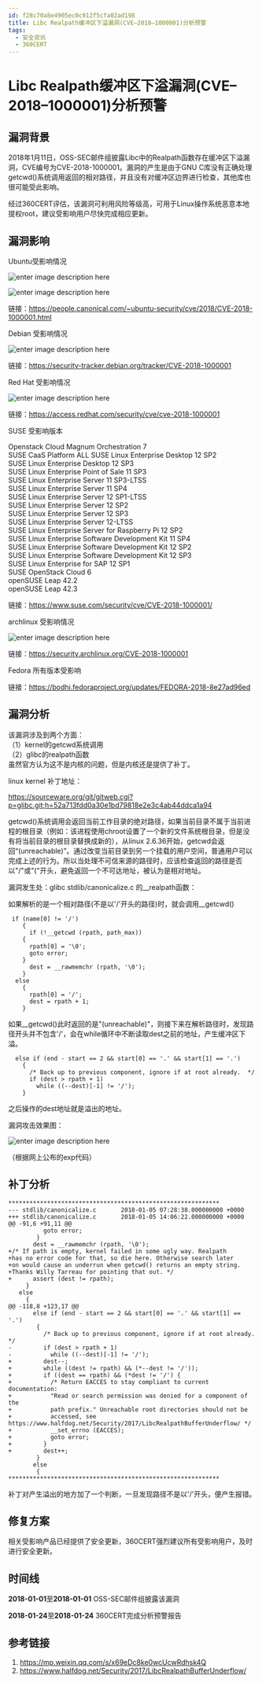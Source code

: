 ```yaml
---
id: f28c70a8e4905ec0c912f5cfa02ad198
title: Libc Realpath缓冲区下溢漏洞(CVE–2018–1000001)分析预警
tags: 
  - 安全资讯
  - 360CERT
---
```


# Libc Realpath缓冲区下溢漏洞(CVE–2018–1000001)分析预警

漏洞背景
----


2018年1月11日，OSS-SEC邮件组披露Libc中的Realpath函数存在缓冲区下溢漏洞，CVE编号为CVE-2018-1000001。漏洞的产生是由于GNU C库没有正确处理getcwd()系统调用返回的相对路径，并且没有对缓冲区边界进行检查，其他库也很可能受此影响。 


经过360CERT评估，该漏洞可利用风险等级高，可用于Linux操作系统恶意本地提权root，建议受影响用户尽快完成相应更新。


漏洞影响
----


Ubuntu受影响情况


![enter image description here](https://p403.ssl.qhimgs4.com/t017ce6cc99535ad68e.jpeg "enter image title here")


![enter image description here](https://p403.ssl.qhimgs4.com/t0104275367022c06cf.jpeg "enter image title here")


链接：<https://people.canonical.com/~ubuntu-security/cve/2018/CVE-2018-1000001.html>


Debian 受影响情况


![enter image description here](https://p403.ssl.qhimgs4.com/t0150cc8310130f69a0.jpeg "enter image title here")


链接：<https://security-tracker.debian.org/tracker/CVE-2018-1000001>


Red Hat 受影响情况


![enter image description here](https://p403.ssl.qhimgs4.com/t01aa596d5ff52baa95.jpeg "enter image title here")


链接：<https://access.redhat.com/security/cve/cve-2018-1000001>


SUSE 受影响版本


Openstack Cloud Magnum Orchestration 7  
SUSE CaaS Platform ALL
SUSE Linux Enterprise Desktop 12 SP2  
SUSE Linux Enterprise Desktop 12 SP3  
SUSE Linux Enterprise Point of Sale 11 SP3  
SUSE Linux Enterprise Server 11 SP3-LTSS  
SUSE Linux Enterprise Server 11 SP4  
SUSE Linux Enterprise Server 12 SP1-LTSS  
SUSE Linux Enterprise Server 12 SP2  
SUSE Linux Enterprise Server 12 SP3  
SUSE Linux Enterprise Server 12-LTSS  
SUSE Linux Enterprise Server for Raspberry Pi 12 SP2  
SUSE Linux Enterprise Software Development Kit 11 SP4  
SUSE Linux Enterprise Software Development Kit 12 SP2  
SUSE Linux Enterprise Software Development Kit 12 SP3  
SUSE Linux Enterprise for SAP 12 SP1  
SUSE OpenStack Cloud 6  
openSUSE Leap 42.2  
openSUSE Leap 42.3 


链接：<https://www.suse.com/security/cve/CVE-2018-1000001/>


archlinux 受影响情况


![enter image description here](https://p403.ssl.qhimgs4.com/t0187f59b9685a81b6c.jpeg "enter image title here")


链接：<https://security.archlinux.org/CVE-2018-1000001>


Fedora 所有版本受影响


链接：<https://bodhi.fedoraproject.org/updates/FEDORA-2018-8e27ad96ed>


漏洞分析
----


该漏洞涉及到两个方面：  
（1）kernel的getcwd系统调用  
（2）glibc的realpath函数  
虽然官方认为这不是内核的问题，但是内核还是提供了补丁。


linux kernel 补丁地址： 


<https://sourceware.org/git/gitweb.cgi?p=glibc.git;h=52a713fdd0a30e1bd79818e2e3c4ab44ddca1a94>


getcwd()系统调用会返回当前工作目录的绝对路径，如果当前目录不属于当前进程的根目录（例如：该进程使用chroot设置了一个新的文件系统根目录，但是没有将当前目录的根目录替换成新的），从linux 2.6.36开始，getcwd会返回“(unreachable)”。通过改变当前目录到另一个挂载的用户空间，普通用户可以完成上述的行为。所以当处理不可信来源的路径时，应该检查返回的路径是否以"/"或"("开头，避免返回一个不可达地址，被认为是相对地址。


漏洞发生处：glibc stdlib/canonicalize.c 的\_\_realpath函数：


如果解析的是一个相对路径(不是以'/'开头的路径)时，就会调用\_\_getcwd()



```
 if (name[0] != '/')
    {
      if (!__getcwd (rpath, path_max))
    {
      rpath[0] = '\0';
      goto error;
    }
      dest = __rawmemchr (rpath, '\0');
    }
  else
    {
      rpath[0] = '/';
      dest = rpath + 1;
    }

```
如果\_\_getcwd()此时返回的是"(unreachable)"，则接下来在解析路径时，发现路径开头并不包含'/'，会在while循环中不断读取dest之前的地址，产生缓冲区下溢。



```
  else if (end - start == 2 && start[0] == '.' && start[1] == '.')
    {
      /* Back up to previous component, ignore if at root already.  */
      if (dest > rpath + 1)
        while ((--dest)[-1] != '/');
    }

```
之后操作的dest地址就是溢出的地址。


漏洞攻击效果图：


![enter image description here](https://p403.ssl.qhimgs4.com/t01f9e2f7f0b9afb4f7.jpeg "enter image title here")


（根据网上公布的exp代码）


补丁分析
----



```
************************************************************
--- stdlib/canonicalize.c       2018-01-05 07:28:38.000000000 +0000
+++ stdlib/canonicalize.c       2018-01-05 14:06:22.000000000 +0000
@@ -91,6 +91,11 @@
          goto error;
        }
       dest = __rawmemchr (rpath, '\0');
+/* If path is empty, kernel failed in some ugly way. Realpath
+has no error code for that, so die here. Otherwise search later
+on would cause an underrun when getcwd() returns an empty string.
+Thanks Willy Tarreau for pointing that out. */
+      assert (dest != rpath);
     }
   else
     {
@@ -118,8 +123,17 @@
       else if (end - start == 2 && start[0] == '.' && start[1] == '.')
        {
          /* Back up to previous component, ignore if at root already.  */
-         if (dest > rpath + 1)
-           while ((--dest)[-1] != '/');
+         dest--;
+         while ((dest != rpath) && (*--dest != '/'));
+         if ((dest == rpath) && (*dest != '/') {
+           /* Return EACCES to stay compliant to current documentation:
+           "Read or search permission was denied for a component of the
+           path prefix." Unreachable root directories should not be
+           accessed, see https://www.halfdog.net/Security/2017/LibcRealpathBufferUnderflow/ */
+           __set_errno (EACCES);
+           goto error;
+         }
+         dest++;
        }
       else
        {
************************************************************

```
补丁对产生溢出的地方加了一个判断，一旦发现路径不是以'/'开头，便产生报错。


修复方案
----


相关受影响产品已经提供了安全更新，360CERT强烈建议所有受影响用户，及时进行安全更新。


时间线
---


**2018-01-01**至**2018-01-01** OSS-SEC邮件组披露该漏洞


**2018-01-24**至**2018-01-24** 360CERT完成分析预警报告


参考链接
----


1. <https://mp.weixin.qq.com/s/x69eDc8ke0wcUcwRdhsk4Q>
2. <https://www.halfdog.net/Security/2017/LibcRealpathBufferUnderflow/>


